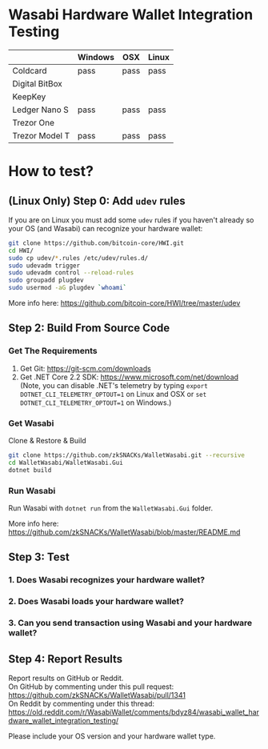 # Wasabi Hardware Wallet Integration Testing

|                | Windows | OSX     | Linux   |
|----------------|---------|---------|---------|
| Coldcard       | pass    | pass    | pass    |
| Digital BitBox |         |         |         |
| KeepKey        |         |         |         |
| Ledger Nano S  | pass    | pass    | pass    |
| Trezor One     |         |         |         |
| Trezor Model T | pass    | pass    | pass    |

# How to test?

## (Linux Only) Step 0: Add `udev` rules

If you are on Linux you must add some `udev` rules if you haven't already so your OS (and Wasabi) can recognize your hardware wallet:

```sh
git clone https://github.com/bitcoin-core/HWI.git
cd HWI/
sudo cp udev/*.rules /etc/udev/rules.d/
sudo udevadm trigger
sudo udevadm control --reload-rules
sudo groupadd plugdev
sudo usermod -aG plugdev `whoami`
```

More info here: https://github.com/bitcoin-core/HWI/tree/master/udev

## Step 2: Build From Source Code

### Get The Requirements

1. Get Git: https://git-scm.com/downloads
2. Get .NET Core 2.2 SDK: https://www.microsoft.com/net/download (Note, you can disable .NET's telemetry by typing `export DOTNET_CLI_TELEMETRY_OPTOUT=1` on Linux and OSX or `set DOTNET_CLI_TELEMETRY_OPTOUT=1` on Windows.)
  
### Get Wasabi

Clone & Restore & Build

```sh
git clone https://github.com/zkSNACKs/WalletWasabi.git --recursive
cd WalletWasabi/WalletWasabi.Gui
dotnet build
```

### Run Wasabi

Run Wasabi with `dotnet run` from the `WalletWasabi.Gui` folder.

More info here: https://github.com/zkSNACKs/WalletWasabi/blob/master/README.md

## Step 3: Test

### 1. Does Wasabi recognizes your hardware wallet?
### 2. Does Wasabi loads your hardware wallet?
### 3. Can you send transaction using Wasabi and your hardware wallet?

## Step 4: Report Results

Report results on GitHub or Reddit.  
On GitHub by commenting under this pull request: https://github.com/zkSNACKs/WalletWasabi/pull/1341  
On Reddit by commenting under this thread: https://old.reddit.com/r/WasabiWallet/comments/bdyz84/wasabi_wallet_hardware_wallet_integration_testing/

Please include your OS version and your hardware wallet type.

